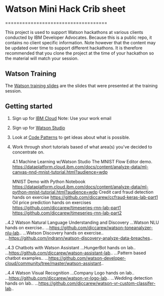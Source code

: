 # Watson Mini Hack Crib sheet
====================================

This project is used to support  Watson hackathons at various clients conducted by IBM Developer Advocates. Because this is a public repo, it contains no client specific information. Note however that  the content may be updated over time to support different hackathons. It is  therefore recommended that you clone  the project at the time of your hackathon so the material will match  your session.


## Watson Training

The [Watson training slides](2018-10-04-Watson-Training.pdf) are the slides that were presented at the training session.


## Getting started


1. Sign up for [IBM Cloud](https://www.ibm.com/cloud/)
Note: Use your work email

2. Sign up for [Watson Studio](https://dataplatform.cloud.ibm.com/)

3. Look at [Code Patterns](https://developer.ibm.com/patterns/) to get ideas about what is possible.

4. Work through short tutorials based of what area(s) you've decided to concentrate on.

   4.1 Machine Learning w/Watson Studio
    The MNIST Flow Editor demo.
     https://dataplatform.cloud.ibm.com/docs/content/analyze-data/ml-canvas-nnd-mnist-tutorial.html?audience=wdp

      MNIST Demo with Python Notebook
       https://dataplatform.cloud.ibm.com/docs/content/analyze-data/ml-python-mnist-tutorial.html?audience=wdp
        Credit card fraud detection hands on exercise
         https://github.com/djccarew/ccfraud-keras-lab-part1
          Oil price prediction hands on exercises
           https://github.com/djccarew/timeseries-rnn-lab-part1
            https://github.com/djccarew/timeseries-rnn-lab-part2

..4.2 Watson Natural Language Understanding and Discovery
...Watson NLU hands on exercise..
...https://github.com/djccarew/watson-toneanalyzer-nlu-lab..
...Watson Discovery hands on exercise..
...https://github.com/indrann/watson-discovery-analyze-data-breaches..

..4.3 Chatbots with Watson Assistant
...HungerBot hands on lab..
...https://github.com/djccarew/watson-assistant-lab..
...Pattern based chatbot examples..
...https://github.com/watson-developer-cloud/community/tree/master/watson-assistant..

..4.4 Watson Visual Recognition
...Company Logo hands on lab..
...https://github.com/djccarew/watson-vr-logo-lab..
...Wedding detection hands on lab..
...https://github.com/djccarew/watson-vr-custom-classifer-lab..
